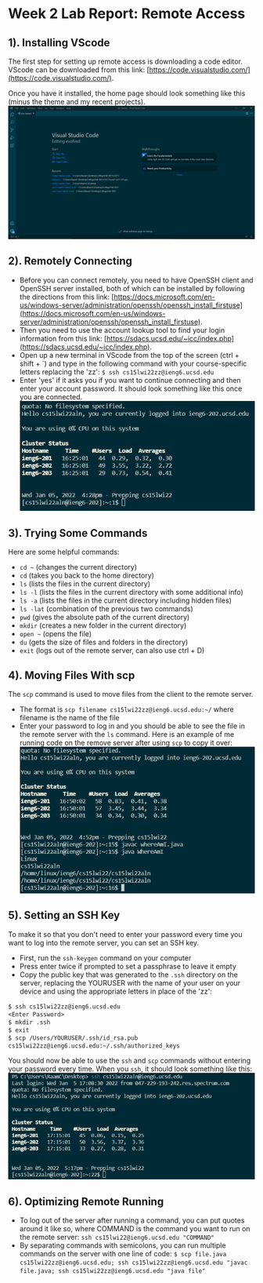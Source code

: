 # Week 2 Lab Report: Remote Access

## 1). Installing VScode

The first step for setting up remote access is downloading a code editor. VScode can be downloaded from this link: [https://code.visualstudio.com/](https://code.visualstudio.com/).

Once you have it installed, the home page should look something like this (minus the theme and my recent projects).
![](snip.PNG)

## 2). Remotely Connecting
* Before you can connect remotely, you need to have OpenSSH client and OpenSSH server installed, both of which can be installed by following the directions from this link: [https://docs.microsoft.com/en-us/windows-server/administration/openssh/openssh_install_firstuse](https://docs.microsoft.com/en-us/windows-server/administration/openssh/openssh_install_firstuse).
* Then you need to use the account lookup tool to find your login information from this link: [https://sdacs.ucsd.edu/~icc/index.php](https://sdacs.ucsd.edu/~icc/index.php).
* Open up a new terminal in VScode from the top of the screen (ctrl + shift + \`) and type in the following command with your course-specific letters replacing the 'zz':
`$ ssh cs15lwi22zz@ieng6.ucsd.edu`
* Enter 'yes' if it asks you if you want to continue connecting and then enter your account password. It should look something like this once you are connected.
![](snip2.PNG)

## 3). Trying Some Commands
Here are some helpful commands:
* `cd ~` (changes the current directory)
* `cd` (takes you back to the home directory)
* `ls` (lists the files in the current directory)
* `ls -l` (lists the files in the current directory with some additional info)
* `ls -a` (lists the files in the current directory including hidden files)
* `ls -lat` (combination of the previous two commands)
* `pwd` (gives the absolute path of the current directory)
* `mkdir` (creates a new folder in the current directory)
* `open ~` (opens the file)
* `du` (gets the size of files and folders in the directory)
* `exit` (logs out of the remote server, can also use ctrl + D)

## 4). Moving Files With scp

The `scp` command is used to move files from the client to the remote server.
* The format is `scp filename cs15lwi22zz@ieng6.ucsd.edu:~/` where filename is the name of the file
* Enter your password to log in and you should be able to see the file in the remote server with the `ls` command. 
Here is an example of me running code on the remove server after using `scp` to copy it over: ![](snip3.PNG)

## 5). Setting an SSH Key

To make it so that you don't need to enter your password every time you want to log into the remote server, you can set an SSH key.
* First, run the `ssh-keygen` command on your computer
* Press enter twice if prompted to set a passphrase to leave it empty
* Copy the public key that was generated to the `.ssh` directory on the server, replacing the YOURUSER with the name of your user on your device and using the appropriate letters in place of the 'zz':

```
$ ssh cs15lwi22zz@ieng6.ucsd.edu
<Enter Password>
$ mkdir .ssh
$ exit
$ scp /Users/YOURUSER/.ssh/id_rsa.pub cs15lwi22zz@ieng6.ucsd.edu:~/.ssh/authorized_keys
```
You should now be able to use the `ssh` and `scp` commands without entering your password every time. When you `ssh`, it should look something like this:
![](snip4.PNG)

## 6). Optimizing Remote Running

* To log out of the server after running a command, you can put quotes around it like so, where COMMAND is the command you want to run on the remote server: `ssh cs15lwi22@ieng6.ucsd.edu "COMMAND"`
* By separating commands with semicolons, you can run multiple commands on the server with one line of code: `$ scp file.java cs15lwi22zz@ieng6.ucsd.edu; ssh cs15lwi22zz@ieng6.ucsd.edu "javac file.java; ssh cs15lwi22zz@ieng6.ucsd.edu "java file"`
